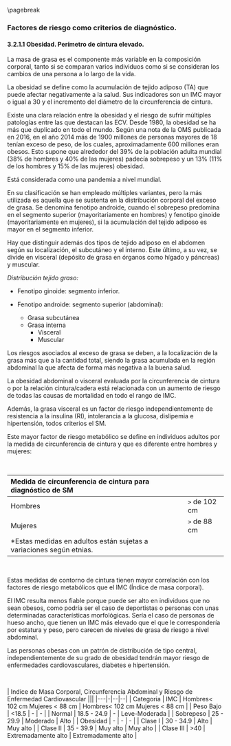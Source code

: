 \pagebreak

### Factores de riesgo como criterios de diagnóstico.

#### 3.2.1.1 Obesidad. Perímetro de cintura elevado.

La masa de grasa es el componente más variable en la composición corporal, tanto si se comparan varios individuos como si se consideran los cambios de una persona a lo largo de la vida. 

La obesidad se define como la acumulación de tejido adiposo (TA) que puede afectar negativamente a la salud. Sus indicadores son un IMC mayor o igual a 30 y el incremento del diámetro de la circunferencia de cintura. 

Existe una clara relación entre la obesidad y el riesgo de sufrir múltiples patologías entre las que destacan las ECV. Desde 1980, la obesidad se ha más que duplicado en todo el mundo. Según una nota de la OMS publicada en 2016, en el año 2014 más de 1900 millones de personas mayores de 18 tenían exceso de peso, de los cuales, aproximadamente 600 millones eran obesos. Esto supone que alrededor del 39% de la población adulta mundial (38% de hombres y 40% de las mujeres) padecía sobrepeso y un 13% (11% de los hombres y 15% de las mujeres) obesidad.

Está considerada como una pandemia a nivel mundial.

En su clasificación se han empleado múltiples variantes, pero la más utilizada es aquella que se sustenta en la distribución corporal del exceso de grasa. Se denomina fenotipo androide, cuando el sobrepeso predomina en el segmento superior (mayoritariamente en hombres) y fenotipo ginoide (mayoritariamente en mujeres), si la acumulación del tejido adiposo es mayor en el segmento inferior. 

Hay que distinguir además dos tipos de tejido adiposo en el abdomen según su localización, el subcutáneo y el interno. Este último, a su vez, se divide en visceral (depósito de grasa en órganos como hígado y páncreas) y muscular. 

*Distribución tejido graso:*

- Fenotipo ginoide: segmento inferior.

- Fenotipo androide: segmento superior (abdominal):
    - Grasa subcutánea
    - Grasa interna
        - Visceral
        - Muscular

Los riesgos asociados al exceso de grasa se deben, a la localización de la grasa más que a la cantidad total, siendo la grasa acumulada en la región abdominal la que afecta de forma más negativa a la buena salud. 

La obesidad abdominal o visceral evaluada por la circunferencia de cintura o por la relación cintura/cadera está relacionada con un aumento de riesgo de todas las causas de mortalidad en todo el rango de IMC. 

Además, la grasa visceral es un factor de riesgo independientemente de resistencia a la insulina (RI), intolerancia a la glucosa, dislipemia e hipertensión, todos criterios el SM. 

Este mayor factor de riesgo metabólico se define en individuos adultos por la medida de circunferencia de cintura y que es diferente entre hombres y mujeres: 

&nbsp;

| Medida de circunferencia de cintura para diagnóstico de SM ||
|:-|:-|
| Hombres | `>` de 102 cm |
| Mujeres | `>` de 88 cm |
| *Estas medidas en adultos están sujetas a variaciones según etnias. ||

&nbsp;

Estas medidas de contorno de cintura tienen mayor correlación con los factores de riesgo metabólicos que el IMC (Índice de masa corporal). 

El IMC resulta menos fiable porque puede ser alto en individuos que no sean obesos, como podría ser el caso de deportistas o personas con unas determinadas características morfológicas. Sería el caso de personas de hueso ancho, que tienen un IMC más elevado que el que le correspondería por estatura y peso, pero carecen de niveles de grasa de riesgo a nivel abdominal. 

Las personas obesas con un patrón de distribución de tipo central, independientemente de su grado de obesidad tendrán mayor riesgo de enfermedades cardiovasculares, diabetes e hipertensión. 

&nbsp;

| Indice de Masa Corporal, Circunferencia Abdominal y Riesgo de Enfermedad Cardiovascular |||
|---|-|--|--|
| Categoria | IMC | Hombres< 102 cm Mujeres < 88 cm | Hombres< 102 cm Mujeres < 88 cm |
| Peso Bajo | <18.5	| - | - |
| Normal | 18.5 - 24.9	| - | Leve-Moderada |
| Sobrepeso | 25 - 29.9	| Moderado | Alto |
| Obesidad | -	| - | - |
| Clase I	 | 30 - 34.9		| Alto	 | Muy alto |
| Clase II	 | 35 - 39.9		| Muy alto	 | Muy alto |
| Clase III | >40	| Extremadamente alto	 | Extremadamente alto  |
 
&nbsp;
